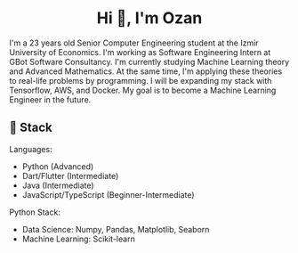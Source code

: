 <h1 align="center">Hi 👋, I'm Ozan</h1>

I'm a 23 years old Senior Computer Engineering student at the Izmir University of Economics. I'm working as Software Engineering Intern at GBot Software Consultancy. I'm currently studying Machine Learning theory and Advanced Mathematics. At the same time, I'm applying these theories to real-life problems by programming. I will be expanding my stack with Tensorflow, AWS, and Docker. My goal is to become a Machine Learning Engineer in the future.

## 🔨 Stack 

Languages:
- Python (Advanced)
- Dart/Flutter (Intermediate)
- Java (Intermediate)
- JavaScript/TypeScript (Beginner-Intermediate)

Python Stack:
- Data Science: Numpy, Pandas, Matplotlib, Seaborn
- Machine Learning: Scikit-learn
